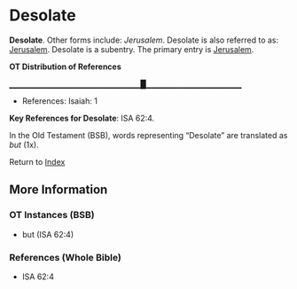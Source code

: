 # Desolate
**Desolate**. 
Other forms include: 
*Jerusalem*. 
Desolate is also referred to as: 
[Jerusalem](Jerusalem.md). 
Desolate is a subentry. The primary entry is 
[Jerusalem](Jerusalem.md). 


**OT Distribution of References**

▁▁▁▁▁▁▁▁▁▁▁▁▁▁▁▁▁▁▁▁▁▁█▁▁▁▁▁▁▁▁▁▁▁▁▁▁▁▁
* References: Isaiah: 1



**Key References for Desolate**: 
ISA 62:4. 


In the Old Testament (BSB), words representing “Desolate” are translated as 
*but* (1x). 




Return to [Index](00-Index.md)

## More Information

### OT Instances (BSB)

* but (ISA 62:4)



### References (Whole Bible)

* ISA 62:4



